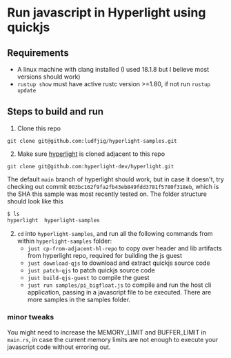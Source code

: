 # Run javascript in Hyperlight using quickjs

## Requirements
- A linux machine with clang installed (I used 18.1.8 but I believe most versions should work)
- `rustup show` must have active rustc version >=1.80, if not run `rustup update`

## Steps to build and run 
1. Clone this repo 
```
git clone git@github.com:ludfjig/hyperlight-samples.git
```
2. Make sure [hyperlight](https://github.com/hyperlight-dev/hyperlight) is cloned adjacent to this repo
```
git clone git@github.com:hyperlight-dev/hyperlight.git
``` 
The default `main` branch of hyperlight should work, but in case it doesn't, try checking out commit `003bc162f9fa2fb43eb849fdd3781f5780f318eb`, which is the SHA this sample was most recently tested on. The folder structure should look like this
```bash
$ ls
hyperlight  hyperlight-samples
```
2. `cd` into `hyperlight-samples`, and run all the following commands from within `hyperlight-samples` folder:
    - `just cp-from-adjacent-hl-repo` to copy over header and lib artifacts from hyperlight repo, required for building the js guest
    - `just download-qjs` to download and extract quickjs source code
    - `just patch-qjs` to patch quickjs source code
    - `just build-qjs-guest` to compile the guest
    - `just run samples/pi_bigfloat.js` to compile and run the host cli application, passing in a javascript file to be executed. There are more samples in the samples folder.

### minor tweaks

You might need to increase the MEMORY_LIMIT and BUFFER_LIMIT in `main.rs`, in case the current memory limits are not enough to execute your javascript code without erroring out.